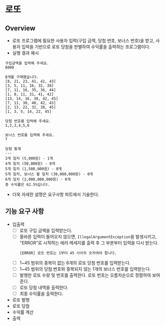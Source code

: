 # 로또

## Overview
- 로또 프로그램에 필요한 사용자 입력(구입 금액, 당첨 번호, 보너스 번호)을 받고, 사용자 입력을 기반으로 로또 당첨을 판별하여 수익률을 출력하는 프로그램이다.
- 실행 결과 예시
```
구입금액을 입력해 주세요.
8000

8개를 구매했습니다.
[8, 21, 23, 41, 42, 43] 
[3, 5, 11, 16, 32, 38] 
[7, 11, 16, 35, 36, 44] 
[1, 8, 11, 31, 41, 42] 
[13, 14, 16, 38, 42, 45] 
[7, 11, 30, 40, 42, 43] 
[2, 13, 22, 32, 38, 45] 
[1, 3, 5, 14, 22, 45]

당첨 번호를 입력해 주세요.
1,2,3,4,5,6

보너스 번호를 입력해 주세요.
7

당첨 통계
---
3개 일치 (5,000원) - 1개
4개 일치 (50,000원) - 0개
5개 일치 (1,500,000원) - 0개
5개 일치, 보너스 볼 일치 (30,000,000원) - 0개
6개 일치 (2,000,000,000원) - 0개
총 수익률은 62.5%입니다.
```
- 더욱 자세한 설명은 요구사항 파트에서 기술한다.

## 기능 요구 사항
- 입출력
  - [ ] 로또 구입 금액을 입력받는다.
  - [ ] 올바른 입력이 들어오지 않으면, `IllegalArgumentException`을 발생시키고, "ERROR"로 시작하는 에러 메세지를 출력 후 그 부분부터 입력을 다시 받는다.
    ```
    [ERROR] 로또 번호는 1부터 45 사이의 숫자여야 합니다.
    ```
  - [ ] 1~45 범위의 중복이 없는 6개의 로또 당첨 번호를 입력받는다.
  - [ ] 1~45 범위의 당첨 번호와 중복되지 않는 1개의 보너스 번호를 입력받는다.
  - [ ] 발행한 로또 수량 및 번호를 출력한다. 로또 번호는 오름차순으로 정렬하여 보여준다.
  - [ ] 로또 당첨 내역을 출력한다.
  - [ ] 최종 수익률을 출력한다.
- 로또 발행
- 로또 당첨
- 수익률 계산
- 출력